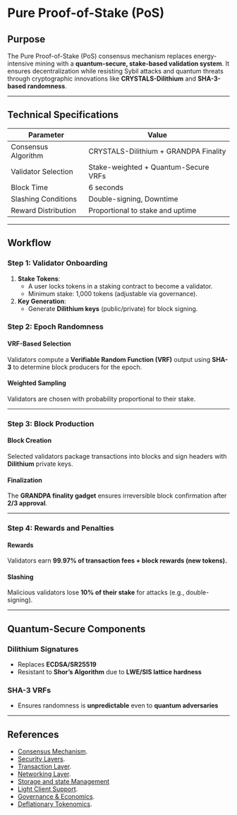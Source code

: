 # Pure Proof-of-Stake (PoS)

## **Purpose**

The Pure Proof-of-Stake (PoS) consensus mechanism replaces energy-intensive mining with a **quantum-secure, stake-based
validation system**. It ensures decentralization while resisting Sybil attacks and quantum threats through cryptographic
innovations like **CRYSTALS-Dilithium** and **SHA-3-based randomness**.

---

## **Technical Specifications**

| **Parameter**       | **Value**                             |  
|---------------------|---------------------------------------|  
| Consensus Algorithm | CRYSTALS-Dilithium + GRANDPA Finality |  
| Validator Selection | Stake-weighted + Quantum-Secure VRFs  |  
| Block Time          | 6 seconds                             |  
| Slashing Conditions | Double-signing, Downtime              |  
| Reward Distribution | Proportional to stake and uptime      |  

---

## **Workflow**

### **Step 1: Validator Onboarding**

1. **Stake Tokens**:
    - A user locks tokens in a staking contract to become a validator.
    - Minimum stake: 1,000 tokens (adjustable via governance).
2. **Key Generation**:
    - Generate **Dilithium keys** (public/private) for block signing.

### Step 2: Epoch Randomness

#### VRF-Based Selection

Validators compute a **Verifiable Random Function (VRF)** output using **SHA-3** to determine block producers for the
epoch.

#### Weighted Sampling

Validators are chosen with probability proportional to their stake.

---

### Step 3: Block Production

#### Block Creation

Selected validators package transactions into blocks and sign headers with **Dilithium** private keys.

#### Finalization

The **GRANDPA finality gadget** ensures irreversible block confirmation after **2/3 approval**.

---

### Step 4: Rewards and Penalties

#### Rewards

Validators earn **99.97% of transaction fees + block rewards (new tokens).**

#### Slashing

Malicious validators lose **10% of their stake** for attacks (e.g., double-signing).

---

## Quantum-Secure Components

### Dilithium Signatures

- Replaces **ECDSA/SR25519**
- Resistant to **Shor’s Algorithm** due to **LWE/SIS lattice hardness**

### SHA-3 VRFs

- Ensures randomness is **unpredictable** even to **quantum adversaries**

---

## References

- [Consensus Mechanism](https://github.com/GradeLabz/quantum-resistant-blockchain-docs/blob/main/1.0%20Introduction/1.0%20Introduction.md).
- [Security Layers](https://github.com/GradeLabz/quantum-resistant-blockchain-docs/tree/main/3.0%20Security%20Layers).
- [Transaction Layer](https://github.com/GradeLabz/quantum-resistant-blockchain-docs/blob/main/2.0%20Core%20Blockchain%20Features/2.2%20transaction-layer.md).
- [Networking Layer](https://github.com/GradeLabz/quantum-resistant-blockchain-docs/blob/main/3.0%20Security%20Layers/3.2%20networking-layer.md).
- [Storage and state Management](https://github.com/GradeLabz/quantum-resistant-blockchain-docs/blob/main/3.0%20Security%20Layers/3.3%20storage-and-state-management.md)
- [Light Client Support](https://github.com/GradeLabz/quantum-resistant-blockchain-docs/blob/main/4.0%20Supporting%20Features/4.1%20light-client-support.md).
- [Governance & Economics](https://github.com/GradeLabz/quantum-resistant-blockchain-docs/tree/main/5.0%20Governance%20and%20Economics).
- [Deflationary Tokenomics](https://github.com/GradeLabz/quantum-resistant-blockchain-docs/blob/main/5.0%20Governance%20and%20Economics/5.3%20deflationary-tokenomics.md).

